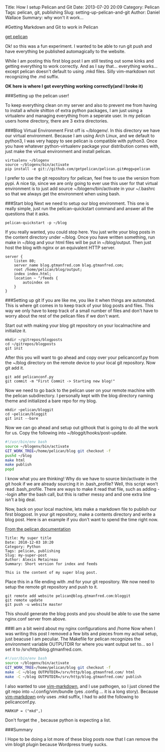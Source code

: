 Title: How I setup Pelican and Git
Date: 2013-07-20 20:09
Category: Pelican
Tags: pelican, git, publishing
Slug: setting-up-pelican-and-git
Author: Daniel Wallace
Summary:  why won't it work...

#Getting Markdown and Git to work in Pelican

[get pelican](https://github.com/getpelican/pelican-themes)

Ok! so this was a fun experiment.  I wanted to be able to run git push and have everything be
published automagically to the website.

While I am posting this first blog post I am still testing out some kinks and getting
everything to work correctly.  And as I say that... everything works... except pelican doesn't
default to using .mkd files. Silly vim-markdown not recognizing the .md suffix.

__OK here is where I got everything working correctly(and I broke it)__

###Setting up the pelican user!

To keep everything clean on my server and also to prevent me from having to install a whole
shitton of extra python packages, I am just using a virtualenv and managing everything from a
seperate user.  In my pelican users home directory, there are 3 extra directories.

###Blog Virtual Environment
First off is ~/blogenv/. In this directory we have our virtual environment.  Because I am
using Arch Linux, and we default to python3, I was very happy to see pelican is compatible
with python3.  Once you have whatever python-virtualenv package your distribution comes with,
just make the virtual environment and install pelican.

    virtualenv ~/blogenv
    source ~/blogenv/bin/activate
    pip install -e git://github.com/getpelican/pelican.git#egg=pelican

I prefer to use the git repository for pelican, feel free to use the version from pypi.  A
nice tip, since we are only going to ever use this user for that virtual environment is to
just add source ~/blogenv/bin/activate in your ~/.bashrc so that we always get the environment
when using bash.

###Start blog
Next we need to setup our blog environment.  This one is really simple, just run the
pelican-quickstart command and answer all the questions that it asks.

    pelican-quickstart -p ~/blog

If you really wanted, you could stop here.  You just write your blog posts in the content
directory under ~/blog.  Once you have written something, run make in ~/blog and your html
files will be put in ~/blog/output.  Then just host the blog with nginx or an equivalent HTTP
server.

    server {
        listen 80;
        server_name blog.gtmanfred.com blag.gtmanfred.com;
        root /home/pelican/blog/output;
        index index.html;
        location ~ ^/feeds {
            autoindex on
        }
    }

###Setting up git
If you are like me, you like it when things are automated.  This is where git comes in to keep
track of your blog posts and files.  This way we only have to keep track of a small number of
files and don't have to worry about the rest of the pelican files if we don't want.

Start out with making your blog git repository on your localmachine and initialize it.

    mkdir ~/gitrepos/blogposts
    cd ~/gitrepos/blogposts
    git init

After this you will want to go ahead and copy over your pelicanconf.py from the ~/blog
directory on the remote device to your local git repository.  Now git add it.

    git add pelicanconf.py
    git commit -m "First Commit -> Starting new blog!"

Now we need to go back to the pelican user on your remote machine with the pelican
subdirectory.  I personally kept with the blog directory naming theme and initialized a bare
repo for my blog.

```
mkdir ~pelican/bloggit
cd ~pelican/bloggit
git init --bare
```

Now we can go ahead and setup out githook that is going to do all the work for us.  Copy the
following into ~/bloggit/hooks/post-update.

```bash
#!/usr/bin/env bash
source ~/blogenv/bin/activate
GIT_WORK_TREE=/home/pelican/blog git checkout -f
pushd ~/blog
make html
make publish
popd
```


I know what you are thinking! Why do we have to source bin/activate in the git hook if we are
already sourcing it in .bash_profile? Well, this script won't read .bash_profile.  There are
ways to make it read that file, such as adding --login after the bash call, but this is rather
messy and and one extra line isn't a big deal.

Now, back on your local machine, lets make a markdown file to publish our first blogpost.  In
your git repository, make a contents directory and write a blog post.  Here is an example if
you don't want to spend the time right now.

[From the pelican documentation](https://github.com/getpelican/pelican/blob/master/docs/getting_started.rst#file-metadata)

    Title: My super title
    Date: 2010-12-03 10:20
    Category: Python
    Tags: pelican, publishing
    Slug: my-super-post
    Author: Alexis Metaireau
    Summary: Short version for index and feeds
    
    This is the content of my super blog post.

Place this in a file ending with .md for your git repository.  We now need to setup the remote
git repository and push to it.

```
git remote add website pelican@blog.gtmanfred.com:bloggit
git remote update
git push -u website master
```

This should generate the blog posts and you should be able to use the same nginx.conf server
from above.

###I am a bit weird about my nginx configurations and /home
Now when I was writing this post I removed a few bits and pieces from my actual setup, just
beacuse I am peculiar.  The Makefile for pelican recognizes the environment variable OUTPUTDIR
for where you want output set to... so I set it to /srv/http/blog.gtmanfred.com.

```bash
#!/usr/bin/env bash
source ~/blogenv/bin/activate
GIT_WORK_TREE=/home/pelican/blog git checkout -f
make -C ~/blog OUTPUTDIR=/srv/http/blog.gtmanfred.com/ html
make -C ~/blog OUTPUTDIR=/srv/http/blog.gtmanfred.com/ publish
```

I also wanted to use [vim-markdown](https://github.com/plasticboy/vim-markdown), and I use
pathogen, so I just cloned the git repo into ~/.config/vim/bundle (yes .config ... it is a
long story).  Because [vim-markdown](https://github.com/plasticboy/vim-markdown) only uses
.mkd suffix, I had to add the following to pelicanconf.py.

    MARKUP = ("mkd",)

Don't forget the , because python is expecting a list.

###Summary

I Hope to be doing a lot more of these blog posts now that I can remove the vim blogit plugin
because Wordpress truely sucks.
